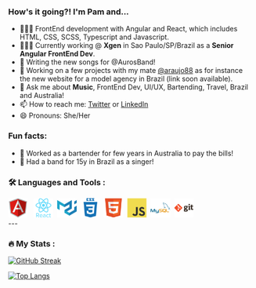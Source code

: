 ### How's it going?! I'm Pam and...

- 👩🏻‍💻 FrontEnd development with Angular and React, which includes HTML, CSS, SCSS, Typescript and Javascript.
- 👩🏻‍💻 Currently working @ **Xgen** in Sao Paulo/SP/Brazil as a **Senior Angular FrontEnd Dev**.
- 🎤 Writing the new songs for @AurosBand!
- 👯 Working on a few projects with my mate [@araujo88](https://github.com/araujo88) as for instance the new website for a model agency in Brazil (link soon available).
- 💬 Ask me about **Music**, FrontEnd Dev, UI/UX, Bartending, Travel, Brazil and Australia!
- 📫 How to reach me: [Twitter](https://twitter.com/pamgaiguer) or [LinkedIn](https://www.linkedin.com/in/pamellagaiguer/)
- 😄 Pronouns: She/Her
<!-- - 🤔 I’m looking for help with ... -->


### Fun facts: 
- 🍹 Worked as a bartender for few years in Australia to pay the bills! 
- 🎤 Had a band for 15y in Brazil as a singer!
 

### :hammer_and_wrench: Languages and Tools :
<div>
  <img src="https://github.com/devicons/devicon/blob/master/icons/angularjs/angularjs-original.svg" title="Angular alt="Angular" width="40" height="40"> &nbsp;
  <img src="https://github.com/devicons/devicon/blob/master/icons/react/react-original-wordmark.svg" title="React" alt="React" width="40" height="40"/>&nbsp;
  <img src="https://github.com/devicons/devicon/blob/master/icons/materialui/materialui-original.svg" title="Material UI" alt="Material UI" width="40" height="40"/>&nbsp;
<!--   <img src="https://github.com/devicons/devicon/blob/master/icons/flutter/flutter-original.svg" title="Flutter" alt="Flutter" width="40" height="40"/>&nbsp; -->
<!--   <img src="https://github.com/devicons/devicon/blob/master/icons/redux/redux-original.svg" title="Redux" alt="Redux " width="40" height="40"/>&nbsp; -->
  <img src="https://github.com/devicons/devicon/blob/master/icons/css3/css3-plain-wordmark.svg"  title="CSS3" alt="CSS" width="40" height="40"/>&nbsp;
  <img src="https://github.com/devicons/devicon/blob/master/icons/html5/html5-original.svg" title="HTML5" alt="HTML" width="40" height="40"/>&nbsp;
  <img src="https://github.com/devicons/devicon/blob/master/icons/javascript/javascript-original.svg" title="JavaScript" alt="JavaScript" width="40" height="40"/>&nbsp;
<!--   <img src="https://github.com/devicons/devicon/blob/master/icons/firebase/firebase-plain-wordmark.svg" title="Firebase" alt="Firebase" width="40" height="40"/>&nbsp; -->
<!--   <img src="https://github.com/devicons/devicon/blob/master/icons/gatsby/gatsby-original.svg" title="Gatsby"  alt="Gatsby" width="40" height="40"/>&nbsp; -->
  <img src="https://github.com/devicons/devicon/blob/master/icons/mysql/mysql-original-wordmark.svg" title="MySQL"  alt="MySQL" width="40" height="40"/>&nbsp;
<!--   <img src="https://github.com/devicons/devicon/blob/master/icons/nodejs/nodejs-original-wordmark.svg" title="NodeJS" alt="NodeJS" width="40" height="40"/>&nbsp; -->
<!--   <img src="https://github.com/devicons/devicon/blob/master/icons/amazonwebservices/amazonwebservices-plain-wordmark.svg" title="AWS" alt="AWS" width="40" height="40"/>&nbsp; -->
  <img src="https://github.com/devicons/devicon/blob/master/icons/git/git-original-wordmark.svg" title="Git" **alt="Git" width="40" height="40"/>
</div>
---

### :fire: My Stats :
                                                                                                                                               
[![GitHub Streak](https://github-readme-streak-stats.herokuapp.com?user=pamgaiguer&theme=dark&hide_border=true&date_format=j%20M%5B%20Y%5D&mode=weekly)](https://git.io/streak-stats)
                                                                                                                                               
[![Top Langs](https://github-readme-stats.vercel.app/api/top-langs/?username=pamgaiguer&theme=dark&hide_border=true)](https://github.com/anuraghazra/github-readme-stats)
